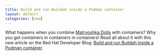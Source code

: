 ```yaml
---
title: Build and run Buildah inside a Podman container 
layout: default
categories: [new]
---
```


What happens when you combine [Matryoshka Dolls](https://en.wikipedia.org/wiki/Matryoshka_doll) with containers?  Why you get containers in containers in containers!  Read all about it with this new article on the Red Hat Developer Blog: [Build and run Buildah inside a Podman container](https://developers.redhat.com/blog/2019/04/04/build-and-run-buildah-inside-a-podman-container/).


